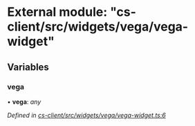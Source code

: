 # External module: "cs-client/src/widgets/vega/vega-widget"

## Variables

###  vega

• **vega**: *any*

*Defined in [cs-client/src/widgets/vega/vega-widget.ts:6](https://github.com/RichardHovenkamp/csnext/blob/6deb7f51/packages/cs-client/src/widgets/vega/vega-widget.ts#L6)*
